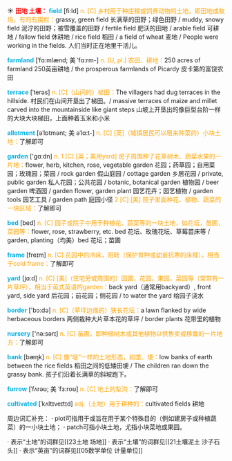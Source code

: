 ☀ <font color="red">**田地 土壤：**</font>
<font color="sky blue">**field**</font> [fi:ld] 
<font color="orange">n. [C] 乡村用于种庄稼或饲养动物的土地，即田地或牧场，有的有围栏：</font>grassy, green field 长满草的田野；绿色田野 / muddy, snowy field 泥泞的田野；被雪覆盖的田野 / fertile field 肥沃的田地 / arable field 可耕地 / fallow field 休耕地 / rice field 稻田 / a field of wheat 麦地 / People were working in the fields. 人们当时正在地里干活儿。
           
<font color="sky blue">**farmland**</font> [ˈfɑ:mlænd; 美 ˈfɑ:rm-]
<font color="orange">n. [U, pl.] 农田、耕地：</font>250 acres of farmland 250英亩耕地 / the prosperous farmlands of Picardy 皮卡第的富饶农田
           
<font color="sky blue">**terrace**</font> [ˈterəs]
<font color="orange">n. [C]（山间的）梯田：</font>The villagers had dug terraces in the hillside. 村民们在山间开垦出了梯田。/ massive terraces of maize and millet carved into the mountainside like giant steps 山坡上开垦出的像巨型台阶一样的大块大块梯田，上面种着玉米和小米           

<font color="sky blue">**allotment**</font> [əˈlɒtmənt; 美 əˈlɑ:t-]
<font color="orange">n. [C] [英]（城镇居民可以租来种菜的）小块土地：</font>了解即可

<font color="sky blue">**garden**</font> ['ɡɑːdn] 
<font color="orange">n. 1 [C] [英；美用yard] 房子周围种了花草树木、蔬菜水果的一片地：</font>flower, herb, kitchen, rose, vegetable garden 花园；药草园；自用菜园；玫瑰园；菜园 / rock garden 假山庭园 / cottage garden 乡居花园 / private, public garden 私人花园；公共花园 / botanic, botanical garden 植物园 / beer garden 啤酒园 / garden flower, garden plant 园艺花卉；园艺植物 / garden tools 园艺工具 / garden path 庭园小径 <font color="orange">2 [C] [美] 院子里面种花、植物、蔬菜的一块区域：</font>了解即可

<font color="sky blue">**bed**</font> [bed] 
<font color="orange">n. [C] 园子或院子中用于种植花、蔬菜等的一块土地，如花坛，苗圃，菜园等：</font>flower, rose, strawberry, etc. bed 花坛、玫瑰花坛、草莓苗床等 / garden, planting（均美）bed 花坛；苗圃
           
<font color="sky blue">**frame**</font> [freɪm]
<font color="orange">n. [C] 花园中的冷床，阳畦（保护育种或幼苗抗寒的床框）。相当于cold frame：</font>了解即可

<font color="sky blue">**yard**</font> [jɑːd] 
<font color="orange">n. [C] [美]（住宅旁或周围的）园圃，花园，果园，菜园等（常带有一片草坪），相当于英式英语的garden：</font>back yard（通常用backyard）, front yard, side yard 后花园；前花园；侧花园 / to water the yard 给园子浇水

<font color="sky blue">**border**</font> ['bɔ:də] 
<font color="orange">n. [C]（草坪边缘的）狭长花坛：</font>a lawn flanked by wide herbaceous borders 两侧栽种大片草本花的草坪 / border plants 花带里的植物

<font color="sky blue">**nursery**</font> ['nə:sərɪ] 
<font color="orange">n. [C] 苗圃，即种植树木或其他植物以供售卖或移栽的一片地方：</font>了解即可

<font color="sky blue">**bank**</font> [bæŋk] 
<font color="orange">n. [C] 像“堤”一样的土地形态，如垄、埂：</font>low banks of earth between the rice fields 稻田之间的低矮田埂 / The children ran down the grassy bank. 孩子们沿着长满草的斜坡跑下。
           
<font color="sky blue">**furrow**</font> [ˈfʌrəʊ; 美 ˈfɜ:roʊ]
<font color="orange">n. [C] 地上的犁沟：</font>了解即可
           
<font color="sky blue">**cultivated**</font> [ˈkʌltɪveɪtɪd]
<font color="orange">adj.（土地）用于耕种的：</font>cultivated fields 耕地

周边词汇补充：
· plot可指用于或旨在用于某个特殊目的（例如建房子或种植蔬菜）的一小块土地；
· patch可指小块土地，尤指小块菜地或果园。
           
· 表示“土地”的词群见[[23土地 场地]]
· 表示“土壤”的词群见[[21土壤泥土 沙子石头]]
· 表示“英亩”的词群见[[05数学单位 计量单位]]
